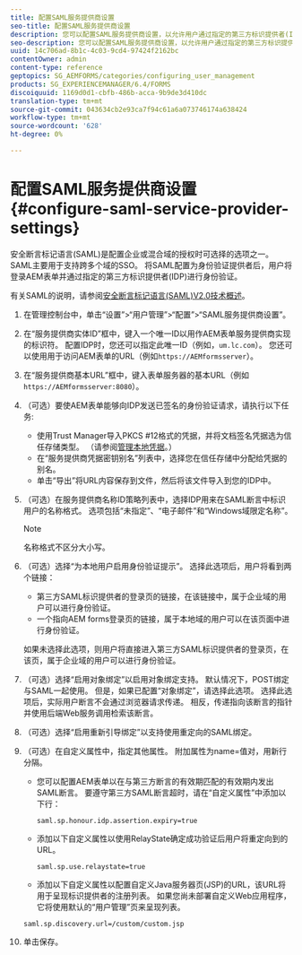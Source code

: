 ```yaml
---
title: 配置SAML服务提供商设置
seo-title: 配置SAML服务提供商设置
description: 您可以配置SAML服务提供商设置，以允许用户通过指定的第三方标识提供者(IDP)登录AEM表单并进行身份验证。
seo-description: 您可以配置SAML服务提供商设置，以允许用户通过指定的第三方标识提供者(IDP)登录AEM表单并进行身份验证。
uuid: 14c706ad-8b1c-4c03-9cd4-97424f2162bc
contentOwner: admin
content-type: reference
geptopics: SG_AEMFORMS/categories/configuring_user_management
products: SG_EXPERIENCEMANAGER/6.4/FORMS
discoiquuid: 1169d0d1-cbfb-486b-acca-9b9de3d410dc
translation-type: tm+mt
source-git-commit: 043634cb2e93ca7f94c61a6a073746174a638424
workflow-type: tm+mt
source-wordcount: '628'
ht-degree: 0%

---
```



# 配置SAML服务提供商设置{#configure-saml-service-provider-settings}

安全断言标记语言(SAML)是配置企业或混合域的授权时可选择的选项之一。 SAML主要用于支持跨多个域的SSO。 将SAML配置为身份验证提供者后，用户将登录AEM表单并通过指定的第三方标识提供者(IDP)进行身份验证。

有关SAML的说明，请参阅[安全断言标记语言(SAML)V2.0技术概述](https://www.oasis-open.org/committees/download.php/20645/sstc-saml-tech-overview-2%200-draft-10.pdf)。

1. 在管理控制台中，单击“设置”>“用户管理”>“配置”>“SAML服务提供商设置”。
1. 在“服务提供商实体ID”框中，键入一个唯一ID以用作AEM表单服务提供商实现的标识符。 配置IDP时，您还可以指定此唯一ID（例如，`um.lc.com`）。 您还可以使用用于访问AEM表单的URL（例如`https://AEMformsserver`）。
1. 在“服务提供商基本URL”框中，键入表单服务器的基本URL（例如`https://AEMformsserver:8080`）。
1. （可选）要使AEM表单能够向IDP发送已签名的身份验证请求，请执行以下任务:

   * 使用Trust Manager导入PKCS #12格式的凭据，并将文档签名凭据选为信任存储类型。 （请参阅[管理本地凭据](/help/forms/using/admin-help/local-credentials.md#managing-local-credentials)。）
   * 在“服务提供商凭据密钥别名”列表中，选择您在信任存储中分配给凭据的别名。
   * 单击“导出”将URL内容保存到文件，然后将该文件导入到您的IDP中。

1. （可选）在服务提供商名称ID策略列表中，选择IDP用来在SAML断言中标识用户的名称格式。 选项包括“未指定”、“电子邮件”和“Windows域限定名称”。

   >[!NOTE]
   >
   >名称格式不区分大小写。

1. （可选）选择“为本地用户启用身份验证提示”。 选择此选项后，用户将看到两个链接：

   * 第三方SAML标识提供者的登录页的链接，在该链接中，属于企业域的用户可以进行身份验证。
   * 一个指向AEM forms登录页的链接，属于本地域的用户可以在该页面中进行身份验证。

   如果未选择此选项，则用户将直接进入第三方SAML标识提供者的登录页，在该页，属于企业域的用户可以进行身份验证。

1. （可选）选择“启用对象绑定”以启用对象绑定支持。 默认情况下，POST绑定与SAML一起使用。 但是，如果已配置“对象绑定”，请选择此选项。 选择此选项后，实际用户断言不会通过浏览器请求传递。 相反，传递指向该断言的指针并使用后端Web服务调用检索该断言。
1. （可选）选择“启用重新引导绑定”以支持使用重定向的SAML绑定。
1. （可选）在自定义属性中，指定其他属性。 附加属性为name=值对，用新行分隔。

   * 您可以配置AEM表单以在与第三方断言的有效期匹配的有效期内发出SAML断言。 要遵守第三方SAML断言超时，请在“自定义属性”中添加以下行：

      `saml.sp.honour.idp.assertion.expiry=true`

   * 添加以下自定义属性以使用RelayState确定成功验证后用户将重定向到的URL。

      `saml.sp.use.relaystate=true`

   * 添加以下自定义属性以配置自定义Java服务器页(JSP)的URL，该URL将用于呈现标识提供者的注册列表。 如果您尚未部署自定义Web应用程序，它将使用默认的“用户管理”页来呈现列表。

   `saml.sp.discovery.url=/custom/custom.jsp`

1. 单击保存。

